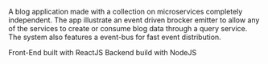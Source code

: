 A blog application made with a collection on microservices completely independent. The app illustrate an event driven brocker emitter to allow any of the services to create or consume blog data through a query service. The system also features a event-bus for fast event distribution.

Front-End built with ReactJS Backend build with NodeJS
